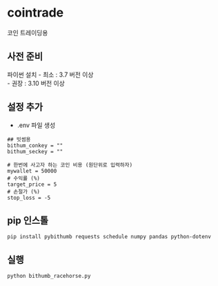 # cointrade

코인 트레이딩용 

## 사전 준비

파이썬 설치
    - 최소 : 3.7 버전 이상  
    - 권장 : 3.10 버전 이상

## 설정 추가

- .env 파일 생성
```
## 빗썸용
bithum_conkey = ""
bithum_seckey = ""

# 한번에 사고자 하는 코인 비용 (원단위로 입력하자)
mywallet = 50000 
# 수익률 (%)
target_price = 5 
# 손절가 (%)
stop_loss = -5

```

## pip 인스톨

```
pip install pybithumb requests schedule numpy pandas python-dotenv

```


## 실행

```
python bithumb_racehorse.py
```
